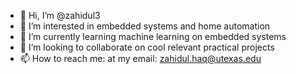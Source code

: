 - 👋 Hi, I’m @zahidul3
- 👀 I’m interested in embedded systems and home automation
- 🌱 I’m currently learning machine learning on embedded systems
- 💞️ I’m looking to collaborate on cool relevant practical projects
- 📫 How to reach me: at my email: zahidul.haq@utexas.edu

<!---
zahidul3/zahidul3 is a ✨ special ✨ repository because its `README.md` (this file) appears on your GitHub profile.
You can click the Preview link to take a look at your changes.
--->
